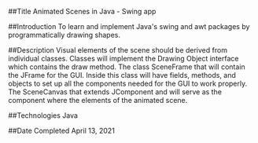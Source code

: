 ##Title
Animated Scenes in Java - Swing app

##Introduction
To learn and implement Java's swing and awt packages by programmatically drawing shapes.

##Description
Visual elements of the scene should be derived from individual classes.
Classes will implement the Drawing Object interface which contains the draw method.
The class SceneFrame that will contain the JFrame for the GUI. Inside this class will have fields,
methods, and objects to set up all the components needed for the GUI to work properly. 
The SceneCanvas that extends JComponent and will serve as the component where the elements of the
animated scene.

##Technologies
Java

##Date Completed
April 13, 2021

